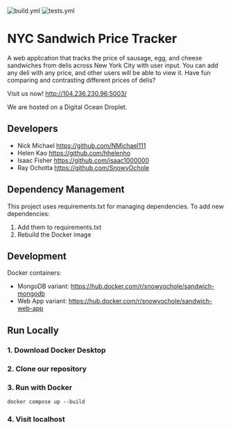 ![build.yml](https://github.com/software-students-spring2025/5-final-final-project-good-team-yes/actions/workflows/build.yml/badge.svg?branch=main)
![tests.yml](https://github.com/software-students-spring2025/5-final-final-project-good-team-yes/actions/workflows/tests.yml/badge.svg)


# NYC Sandwich Price Tracker

A web application that tracks the price of sausage, egg, and cheese sandwiches from delis across New York City with user input. You can add any deli with any price, and other users will be able to view it. Have fun comparing and contrasting different prices of delis?

Visit us now! http://104.236.230.96:5003/

We are hosted on a Digital Ocean Droplet.

## Developers
- Nick Michael https://github.com/NMichael111
- Helen Kao https://github.com/hhelenho
- Isaac Fisher https://github.com/isaac1000000
- Ray Ochotta https://github.com/SnowyOchole


## Dependency Management

This project uses requirements.txt for managing dependencies. To add new dependencies:

1. Add them to requirements.txt
2. Rebuild the Docker image

## Development

Docker containers:
- MongoDB variant: https://hub.docker.com/r/snowyochole/sandwich-mongodb
- Web App variant: https://hub.docker.com/r/snowyochole/sandwich-web-app

## Run Locally

### 1. Download Docker Desktop
### 2. Clone our repository
### 3. Run with Docker
```
docker compose up --build
```
### 4. Visit localhost



